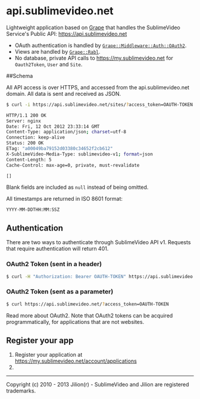 # api.sublimevideo.net

Lightweight application based on [Grape](https://github.com/intridea/grape) that handles the SublimeVideo Service's Public API: https://api.sublimevideo.net

* OAuth authentication is handled by [`Grape::Middleware::Auth::OAuth2`](https://github.com/intridea/grape/blob/master/lib/grape/middleware/auth/oauth2.rb).
* Views are handled by [`Grape::Rabl`](https://github.com/LTe/grape-rabl).
* No database, private API calls to https://my.sublimevideo.net for `Oauth2Token`, `User` and `Site`.

##Schema

All API access is over HTTPS, and accessed from the api.sublimevideo.net domain. All data is sent and received as JSON.

```bash
$ curl -i https://api.sublimevideo.net/sites/?access_token=OAUTH-TOKEN

HTTP/1.1 200 OK
Server: nginx
Date: Fri, 12 Oct 2012 23:33:14 GMT
Content-Type: application/json; charset=utf-8
Connection: keep-alive
Status: 200 OK
ETag: "a00049ba79152d03380c34652f2cb612"
X-SublimeVideo-Media-Type: sublimevideo-v1; format=json
Content-Length: 5
Cache-Control: max-age=0, private, must-revalidate

[]
```
Blank fields are included as `null` instead of being omitted.

All timestamps are returned in ISO 8601 format:

`YYYY-MM-DDTHH:MM:SSZ`

## Authentication

There are two ways to authenticate through SublimeVideo API v1. Requests that require authentication will return 401.

### OAuth2 Token (sent in a header)

```bash
$ curl -H "Authorization: Bearer OAUTH-TOKEN" https://api.sublimevideo.net
```

### OAuth2 Token (sent as a parameter)

```bash
$ curl https://api.sublimevideo.net/?access_token=OAUTH-TOKEN
```

Read more about OAuth2. Note that OAuth2 tokens can be acquired programmatically, for applications that are not websites.

## Register your app

1. Register your application at https://my.sublimevideo.net/account/applications
2.

------------

Copyright (c) 2010 - 2013 Jilion(r) - SublimeVideo and Jilion are registered trademarks.
